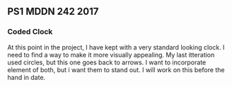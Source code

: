 ## PS1 MDDN 242 2017

### Coded Clock	

At this point in the project, I have kept with a very standard looking clock. I need to find a way to make it more visually appealing. My last itteration used circles, but this one goes back to arrows. I want to incorporate element of both, but i want them to stand out. I will work on this before the hand in date.
